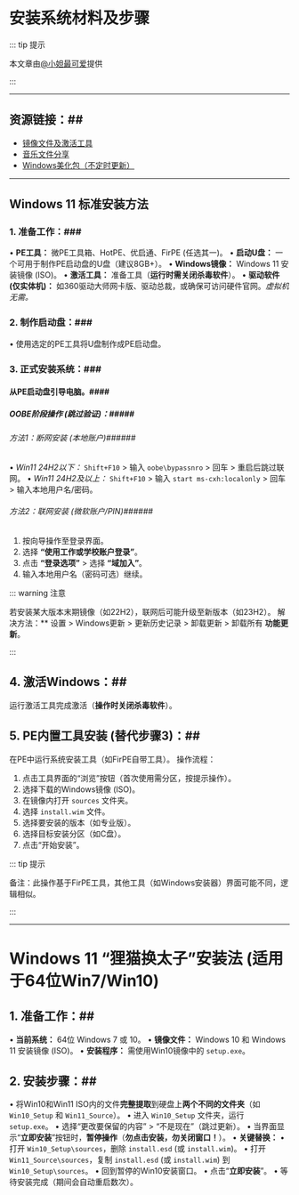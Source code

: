 # 安装系统材料及步骤

::: tip 提示

本文章由[@小妲最可爱](https://space.bilibili.com/1978638720)提供

:::

---

## 资源链接：##

*   [镜像文件及激活工具](https://www.123684.com/s/Gz5WTd-QEN23)
*   [音乐文件分享](https://www.123684.com/s/Gz5WTd-EEN23)
*   [Windows美化包（不定时更新）](https://www.123684.com/s/Gz5WTd-EEN23)

---

## Windows 11 标准安装方法 ##

### 1. 准备工作：###
 •   **PE工具：** 微PE工具箱、HotPE、优启通、FirPE (任选其一)。
 •   **启动U盘：** 一个可用于制作PE启动盘的U盘（建议8GB+）。
 •   **Windows镜像：** Windows 11 安装镜像 (ISO)。
 •   **激活工具：** 准备工具（**运行时需关闭杀毒软件**）。
 •   **驱动软件 (仅实体机)：** 如360驱动大师网卡版、驱动总裁，或确保可访问硬件官网。*虚拟机无需。*

### 2. 制作启动盘：###
 •   使用选定的PE工具将U盘制作成PE启动盘。

### 3. 正式安装系统：###
#### 从PE启动盘引导电脑。####
##### OOBE阶段操作 (跳过验证)：#####
###### 方法1：断网安装 (本地账户)######
 •   *Win11 24H2以下：* `Shift+F10` > 输入 `oobe\bypassnro` > 回车 > 重启后跳过联网。
 •   *Win11 24H2及以上：* `Shift+F10` > 输入 `start ms-cxh:localonly` > 回车 > 输入本地用户名/密码。
###### 方法2：联网安装 (微软账户/PIN)######
1. 按向导操作至登录界面。
2. 选择 **“使用工作或学校账户登录”**。
3. 点击 **“登录选项”** > 选择 **“域加入”**。
4. 输入本地用户名（密码可选）继续。

::: warning 注意 

若安装某大版本末期镜像（如22H2），联网后可能升级至新版本（如23H2）。
解决方法：** 设置 > Windows更新 > 更新历史记录 > 卸载更新 > 卸载所有 **功能更新**。

:::

## 4. 激活Windows：##
运行激活工具完成激活（**操作时关闭杀毒软件**）。
## 5. PE内置工具安装 (替代步骤3)：##
在PE中运行系统安装工具（如FirPE自带工具）。
操作流程：
1. 点击工具界面的“浏览”按钮（首次使用需分区，按提示操作）。
2. 选择下载的Windows镜像 (ISO)。
3. 在镜像内打开 `sources` 文件夹。
4. 选择 `install.wim` 文件。
5. 选择要安装的版本（如专业版）。
6. 选择目标安装分区（如C盘）。
7. 点击“开始安装”。
   
::: tip 提示
   
备注：此操作基于FirPE工具，其他工具（如Windows安装器）界面可能不同，逻辑相似。

::: 

---

# Windows 11 “狸猫换太子”安装法 (适用于64位Win7/Win10) #
## 1. 准备工作：##
 •   **当前系统：** 64位 Windows 7 或 10。
 •   **镜像文件：** Windows 10 和 Windows 11 安装镜像 (ISO)。
 •   **安装程序：** 需使用Win10镜像中的 `setup.exe`。

## 2. 安装步骤：##
 •   将Win10和Win11 ISO内的文件**完整提取**到硬盘上**两个不同的文件夹**（如 `Win10_Setup` 和 `Win11_Source`）。
 •   进入 `Win10_Setup` 文件夹，运行 `setup.exe`。
 •   选择“更改要保留的内容” > “不是现在”（跳过更新）。
 •   当界面显示“**立即安装**”按钮时，**暂停操作**（**勿点击安装，勿关闭窗口！**）。
 •   **关键替换：**
  •   打开 `Win10_Setup\sources`，删除 `install.esd` (或 `install.wim`)。
  •   打开 `Win11_Source\sources`，复制 `install.esd` (或 `install.wim`) 到 `Win10_Setup\sources`。
 •   回到暂停的Win10安装窗口。
 •   点击“**立即安装**”。
 •   等待安装完成（期间会自动重启数次）。

